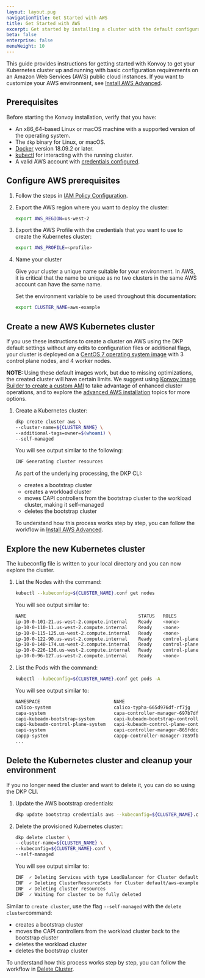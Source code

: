 ```yaml
---
layout: layout.pug
navigationTitle: Get Started with AWS
title: Get Started with AWS
excerpt: Get started by installing a cluster with the default configuration settings on AWS
beta: false
enterprise: false
menuWeight: 10
---
```


This guide provides instructions for getting started with Konvoy to get your Kubernetes cluster up and running with basic configuration requirements on an Amazon Web Services (AWS) public cloud instances. If you want to customize your AWS environment, see [Install AWS Advanced][advanced].

## Prerequisites

Before starting the Konvoy installation, verify that you have:

- An x86_64-based Linux or macOS machine with a supported version of the operating system.
- The `dkp` binary for Linux, or macOS.
- [Docker][install_docker] version 18.09.2 or later.
- [kubectl][install_kubectl] for interacting with the running cluster.
- A valid AWS account with [credentials configured][aws_credentials].

## Configure AWS prerequisites

1.  Follow the steps in [IAM Policy Configuration](../iam-policies).

1.  Export the AWS region where you want to deploy the cluster:

    ```bash
    export AWS_REGION=us-west-2
    ```

1.  Export the AWS Profile with the credentials that you want to use to create the Kubernetes cluster:

    ```bash
    export AWS_PROFILE=<profile>
    ```

1.  Name your cluster

    Give your cluster a unique name suitable for your environment. In AWS, it is critical that the name be unique as no two clusters in the same AWS account can have the same name.

    Set the environment variable to be used throughout this documentation:

    ```bash
    export CLUSTER_NAME=aws-example
    ```

## Create a new AWS Kubernetes cluster

If you use these instructions to create a cluster on AWS using the DKP default settings without any edits to configuration files or additional flags, your cluster is deployed on a [CentOS 7 operating system image][supported-systems] with 3 control plane nodes, and 4 worker nodes.

<p class="message--note"><strong>NOTE: </strong>
Using these default images work, but due to missing optimizations, the created cluster will have certain limits.
We suggest using <a href="../../../image-builder/create-ami">Konvoy Image Builder to create a custom AMI</a> to take advantage of enhanced cluster operations, and to explore the <a href="../advanced">advanced AWS installation</a> topics for more options.
</p>

1.  Create a Kubernetes cluster:

    ```bash
    dkp create cluster aws \
    --cluster-name=${CLUSTER_NAME} \
    --additional-tags=owner=$(whoami) \
    --self-managed
    ```

    You will see output similar to the following:

    ```sh
	INF Generating cluster resources
	```
	
    As part of the underlying processing, the DKP CLI:
    - creates a bootstrap cluster
    - creates a workload cluster
    - moves CAPI controllers from the bootstrap cluster to the workload cluster, making it self-managed
    - deletes the bootstrap cluster

    To understand how this process works step by step, you can follow the workflow in [Install AWS Advanced][advanced].

## Explore the new Kubernetes cluster

The kubeconfig file is written to your local directory and you can now explore the cluster.

1.  List the Nodes with the command:

    ```bash
    kubectl --kubeconfig=${CLUSTER_NAME}.conf get nodes
    ```

    You will see output similar to:

    ```sh
    NAME                                         STATUS   ROLES                  AGE   VERSION
    ip-10-0-101-21.us-west-2.compute.internal    Ready    <none>                 56m   v1.21.6
    ip-10-0-110-11.us-west-2.compute.internal    Ready    <none>                 56m   v1.21.6
    ip-10-0-115-125.us-west-2.compute.internal   Ready    <none>                 55m   v1.21.6
    ip-10-0-122-90.us-west-2.compute.internal    Ready    control-plane,master   56m   v1.21.6
    ip-10-0-140-174.us-west-2.compute.internal   Ready    control-plane,master   58m   v1.21.6
    ip-10-0-226-136.us-west-2.compute.internal   Ready    control-plane,master   54m   v1.21.6
    ip-10-0-96-127.us-west-2.compute.internal    Ready    <none>                 56m   v1.21.6
    ```

1.  List the Pods with the command:

    ```bash
    kubectl --kubeconfig=${CLUSTER_NAME}.conf get pods -A
    ```

    You will see output similar to:

    ```sh
    NAMESPACE                           NAME                                                                 READY   STATUS    RESTARTS   AGE
    calico-system                       calico-typha-665d976df-rf7jg                                         1/1     Running   0          60m
    capa-system                         capa-controller-manager-697b7df888-vhcbj                             2/2     Running   0          57m
    capi-kubeadm-bootstrap-system       capi-kubeadm-bootstrap-controller-manager-67d8fc9688-5p65s           1/1     Running   0          57m
    capi-kubeadm-control-plane-system   capi-kubeadm-control-plane-controller-manager-846ff8b565-jqmhd       1/1     Running   0          57m
    capi-system                         capi-controller-manager-865fddc84c-9g7bb                             1/1     Running   0          57m
    cappp-system                        cappp-controller-manager-7859fbbb7f-xjh6k                            1/1     Running   0          56m
    ...
    ```

## Delete the Kubernetes cluster and cleanup your environment

If you no longer need the cluster and want to delete it, you can do so using the DKP CLI.

1.  Update the AWS bootstrap credentials:

    ```bash
    dkp update bootstrap credentials aws --kubeconfig=${CLUSTER_NAME}.conf
    ```

1.  Delete the provisioned Kubernetes cluster:

    ```bash
    dkp delete cluster \
    --cluster-name=${CLUSTER_NAME} \
    --kubeconfig=${CLUSTER_NAME}.conf \
    --self-managed
    ```

    You will see output similar to:

    ```sh
	INF  ✓ Deleting Services with type LoadBalancer for Cluster default/aws-example
	INF  ✓ Deleting ClusterResourceSets for Cluster default/aws-example
	INF  ✓ Deleting cluster resources
	INF  ✓ Waiting for cluster to be fully deleted
    ```

Similar to `create cluster`, use the flag `--self-managed` with the `delete cluster`command:

- creates a bootstrap cluster
- moves the CAPI controllers from the workload cluster back to the bootstrap cluster
- deletes the workload cluster
- deletes the bootstrap cluster

To understand how this process works step by step, you can follow the workflow in [Delete Cluster][advanced_delete].

[advanced]: ../advanced/
[advanced_delete]: ../advanced/delete/
[aws_advanced]: ../advanced
[aws_credentials]: https://docs.aws.amazon.com/cli/latest/userguide/cli-configure-profiles.htm
[install_docker]: https://docs.docker.com/get-docker/
[install_kubectl]: https://kubernetes.io/docs/tasks/tools/#kubectl
[kib_create_ami]: ../../../image-builder/create-ami
[supported-systems]: ../../../supported-operating-systems
